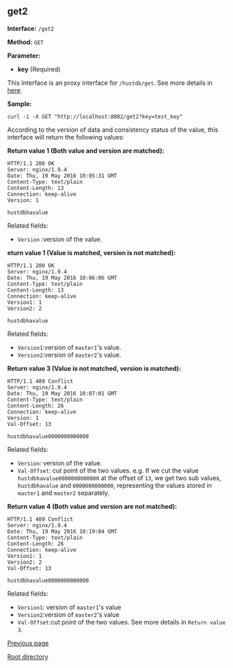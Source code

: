 ## get2 ##

**Interface:** `/get2`

**Method:** `GET`

**Parameter:** 

*  **key** (Required)  

This Interface is an proxy interface for `/hustdb/get`. See more details in [here](../hustdb/hustdb/get.md).  

**Sample:**

    curl -i -X GET "http://localhost:8082/get2?key=test_key"

According to the version of data and consistency status of the value, this interface will return the following values: 

**Return value 1 (Both value and version are matched):**

    HTTP/1.1 200 OK
    Server: nginx/1.9.4
    Date: Thu, 19 May 2016 10:05:31 GMT
    Content-Type: text/plain
    Content-Length: 13
    Connection: keep-alive
    Version: 1
    
    hustdbhavalue

Related fields:
  
* `Version` :version of the value.

**eturn value 1 (Value is matched, version is not matched):**

    HTTP/1.1 200 OK
    Server: nginx/1.9.4
    Date: Thu, 19 May 2016 10:06:06 GMT
    Content-Type: text/plain
    Content-Length: 13
    Connection: keep-alive
    Version1: 1
    Version2: 2
    
    hustdbhavalue

Related fields: 

* `Version1`:version of `master1`'s value. 
* `Version2`:version of `master2`'s value.

**Return value 3 (Value is not matched, version is matched):**

    HTTP/1.1 409 Conflict
    Server: nginx/1.9.4
    Date: Thu, 19 May 2016 10:07:01 GMT
    Content-Type: text/plain
    Content-Length: 26
    Connection: keep-alive
    Version: 1
    Val-Offset: 13
    
    hustdbhavalue0000000000000

Related fields:

* `Version`: version of the value.  
* `Val-Offset`: cut point of the two values. e.g. If we cut the value `hustdbhavalue0000000000000` at the offset of `13`, we get two sub values, `hustdbhavalue` and `0000000000000`, representing the values stored in `master1` and `master2` separately.

**Return value 4 (Both value and version are not matched):**

    HTTP/1.1 409 Conflict
    Server: nginx/1.9.4
    Date: Thu, 19 May 2016 10:19:04 GMT
    Content-Type: text/plain
    Content-Length: 26
    Connection: keep-alive
    Version1: 1
    Version2: 2
    Val-Offset: 13
    
    hustdbhavalue0000000000000

Related fields:

* `Version1`: version of `master1`'s value
* `Version2`:version of `master2`'s value
* `Val-Offset`:cut point of the two values. See more details in `Return value 3`.  

[Previous page](../ha.md)

[Root directory](../../index.md)